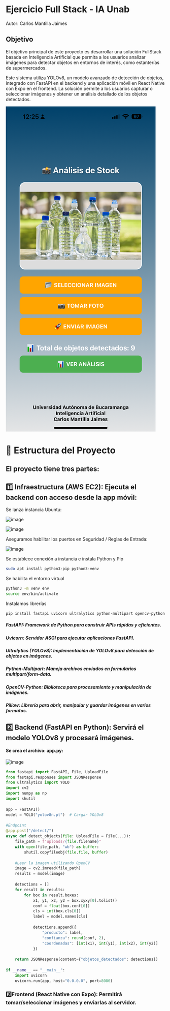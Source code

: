 # Ejercicio Full Stack - IA Unab

Autor: Carlos Mantilla Jaimes

## Objetivo
El objetivo principal de este proyecto es desarrollar una solución FullStack basada en Inteligencia Artificial que permita a los usuarios analizar imágenes para detectar objetos en entornos de interés, como estanterías de supermercados.

Este sistema utiliza YOLOv8, un modelo avanzado de detección de objetos, integrado con FastAPI en el backend y una aplicación móvil en React Native con Expo en el frontend. La solución permite a los usuarios capturar o seleccionar imágenes y obtener un análisis detallado de los objetos detectados.

![alt text](https://github.com/carlosmantilla23/Stock-App-IA-Unab/blob/main/Stock-App-IA-Unab.png)

# 📌 Estructura del Proyecto
## El proyecto tiene tres partes:

## 1️⃣ Infraestructura (AWS EC2): Ejecuta el backend con acceso desde la app móvil:

Se lanza instancia Ubuntu:

![image](https://github.com/user-attachments/assets/d3ddff97-d9b7-4fca-a8a1-11748ada0bcb)

![image](https://github.com/user-attachments/assets/fdf77fb3-8653-4a4a-8b91-362953414c49)

Aseguramos habilitar los puertos en Seguridad / Reglas de Entrada:

![image](https://github.com/user-attachments/assets/7507bfce-a79d-4206-bb11-c6c57d2e4b7f)

Se establece conexión a instancia e instala Python y Pip

 ```bash
sudo apt install python3-pip python3-venv
 ```

Se habilita el entorno virtual
 ```bash
python3 -m venv env
source env/bin/activate
 ```

Instalamos librerías
 ```bash
pip install fastapi uvicorn ultralytics python-multipart opencv-python pillow
 ```

##### FastAPI: Framework de Python para construir APIs rápidas y eficientes.
##### Uvicorn: Servidor ASGI para ejecutar aplicaciones FastAPI.
##### Ultralytics (YOLOv8): Implementación de YOLOv8 para detección de objetos en imágenes.
##### Python-Multipart: Maneja archivos enviados en formularios multipart/form-data.
##### OpenCV-Python: Biblioteca para procesamiento y manipulación de imágenes.
##### Pillow: Librería para abrir, manipular y guardar imágenes en varios formatos.


## 2️⃣ Backend (FastAPI en Python): Servirá el modelo YOLOv8 y procesará imágenes.

#### Se crea el archivo: app.py:

![image](https://github.com/user-attachments/assets/62827187-0843-4798-8ffe-32b2bf2a96ba)


```python
from fastapi import FastAPI, File, UploadFile
from fastapi.responses import JSONResponse
from ultralytics import YOLO
import cv2
import numpy as np
import shutil

app = FastAPI()
model = YOLO("yolov8n.pt")  # Cargar YOLOv8

#Endpoint
@app.post("/detect/")
async def detect_objects(file: UploadFile = File(...)):
    file_path = f"uploads/{file.filename}"
    with open(file_path, "wb") as buffer:
        shutil.copyfileobj(file.file, buffer)

    #Leer la imagen utilizando OpenCV
    image = cv2.imread(file_path)
    results = model(image)

    detections = []
    for result in results:
        for box in result.boxes:
            x1, y1, x2, y2 = box.xyxy[0].tolist()
            conf = float(box.conf[0])
            cls = int(box.cls[0])
            label = model.names[cls]

            detections.append({
                "producto": label,
                "confianza": round(conf, 2),
                "coordenadas": [int(x1), int(y1), int(x2), int(y2)]
            })

    return JSONResponse(content={"objetos_detectados": detections})

if __name__ == "__main__":
    import uvicorn
    uvicorn.run(app, host="0.0.0.0", port=8080)

```


###  3️⃣Frontend (React Native con Expo): Permitirá tomar/seleccionar imágenes y enviarlas al servidor.



